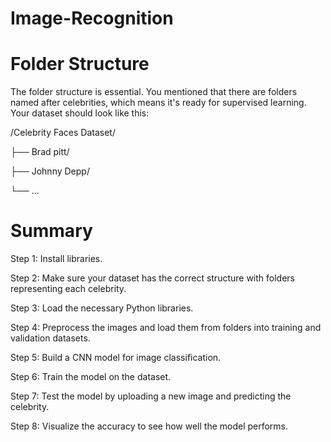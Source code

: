 # Image-Recognition
# Folder Structure
The folder structure is essential. You mentioned that there are folders named after celebrities, which means it's ready for supervised learning. Your dataset should look like this:

/Celebrity Faces Dataset/

   ├── Brad pitt/
   
   ├── Johnny Depp/
   
   └── ...
# Summary
Step 1: Install libraries.

Step 2: Make sure your dataset has the correct structure with folders representing each celebrity.

Step 3: Load the necessary Python libraries.

Step 4: Preprocess the images and load them from folders into training and validation datasets.

Step 5: Build a CNN model for image classification.

Step 6: Train the model on the dataset.

Step 7: Test the model by uploading a new image and predicting the celebrity.

Step 8: Visualize the accuracy to see how well the model performs.
  
